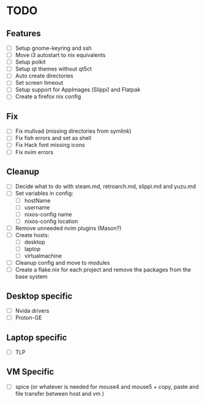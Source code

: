 # TODO

## Features

- [ ] Setup gnome-keyring and ssh
- [ ] Move i3 autostart to nix equivalents
- [ ] Setup polkit
- [ ] Setup qt themes without qt5ct
- [ ] Auto create directories
- [ ] Set screen timeout
- [ ] Setup support for AppImages (Slippi) and Flatpak
- [ ] Create a firefox nix config

## Fix

- [ ] Fix mullvad (missing directories from symlink)
- [ ] Fix fish errors and set as shell
- [ ] Fix Hack font missing icons
- [ ] Fix nvim errors

## Cleanup

- [ ] Decide what to do with steam.md, retroarch.md, slippi.md and yuzu.md
- [ ] Set variables in config:
  - [ ] hostName
  - [ ] username
  - [ ] nixos-config name
  - [ ] nixos-config location
- [ ] Remove unneeded nvim plugins (Mason?)
- [ ] Create hosts:
  - [ ] desktop
  - [ ] laptop
  - [ ] virtualmachine
- [ ] Cleanup config and move to modules
- [ ] Create a flake.nix for each project and remove the packages from the base system

## Desktop specific

- [ ] Nvida drivers
- [ ] Proton-GE

## Laptop specific

- [ ] TLP

## VM Specific

- [ ] spice (or whatever is needed for mouse4 and mouse5 + copy, paste and file transfer between host and vm )
